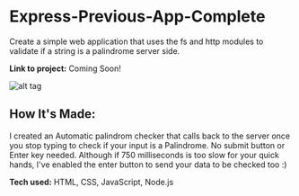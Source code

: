 # Express-Previous-App-Complete

Create a simple web application that uses the fs and http modules to validate if a string is a palindrome server side.

**Link to project:** Coming Soon!

![alt tag](https://i.imgur.com/th9YIpa.png)

## How It's Made:

I created an Automatic palindrom checker that calls back to the server once you stop typing to check if your input is a Palindrome. No submit button or Enter key needed. Although if 750 milliseconds is too slow for your quick hands, I've enabled the enter button to send your data to be checked too :)

**Tech used:** HTML, CSS, JavaScript, Node.js
